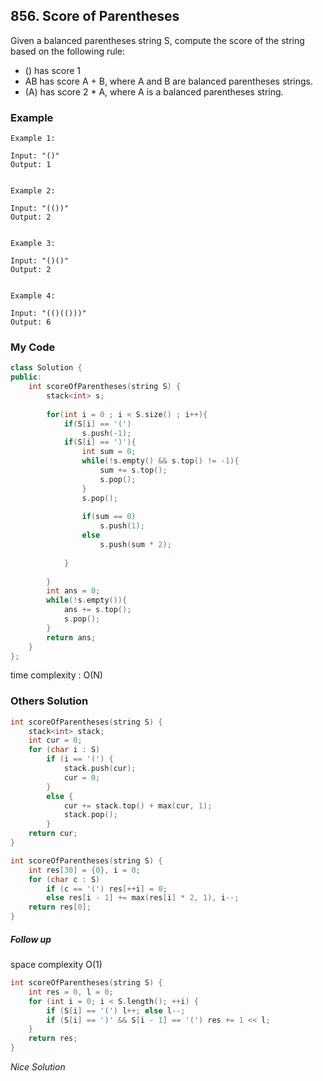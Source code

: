 ## 856. Score of Parentheses

Given a balanced parentheses string S, compute the score of the string based on the following rule:

* () has score 1
* AB has score A + B, where A and B are balanced parentheses strings.
* (A) has score 2 * A, where A is a balanced parentheses string.

### Example

```
Example 1:

Input: "()"
Output: 1


Example 2:

Input: "(())"
Output: 2


Example 3:

Input: "()()"
Output: 2


Example 4:

Input: "(()(()))"
Output: 6
```

### My Code
```c++
class Solution {
public:
    int scoreOfParentheses(string S) {
        stack<int> s;
        
        for(int i = 0 ; i < S.size() ; i++){
            if(S[i] == '(')
                s.push(-1);
            if(S[i] == ')'){
                int sum = 0;
                while(!s.empty() && s.top() != -1){
                    sum += s.top();
                    s.pop();
                }
                s.pop();
                
                if(sum == 0)
                    s.push(1);
                else
                    s.push(sum * 2);
                    
            }
            
        }
        int ans = 0;
        while(!s.empty()){
            ans += s.top();
            s.pop();
        }
        return ans;
    }
};
```
time complexity : O(N)

### Others Solution
```c++
int scoreOfParentheses(string S) {
    stack<int> stack;
    int cur = 0;
    for (char i : S)
        if (i == '(') {
            stack.push(cur);
            cur = 0;
        }
        else {
            cur += stack.top() + max(cur, 1);
            stack.pop();
        }
    return cur;
}
```

```c++
int scoreOfParentheses(string S) {
    int res[30] = {0}, i = 0;
    for (char c : S)
        if (c == '(') res[++i] = 0;
        else res[i - 1] += max(res[i] * 2, 1), i--;
    return res[0];
}
```

##### Follow up

space complexity O(1)
```c++
int scoreOfParentheses(string S) {
    int res = 0, l = 0;
    for (int i = 0; i < S.length(); ++i) {
        if (S[i] == '(') l++; else l--;
        if (S[i] == ')' && S[i - 1] == '(') res += 1 << l;
    }
    return res;
}
```
*Nice Solution*
